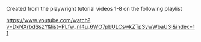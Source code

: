 Created from the playwright tutorial videos 1-8 on the following playlist

https://www.youtube.com/watch?v=DkNXrbdSszY&list=PLfw_nI4u_6WO7pbULCswkZTpSywWbaUSI&index=11

